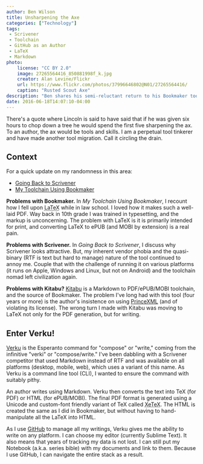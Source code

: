 ```yaml
---
author: Ben Wilson
title: Unsharpening the Axe
categories: ["Technology"]
tags:
 - Scrivener
 - Toolchain
 - GitHub as an Author
 - LaTeX
 - Markdown
photo:
    license: "CC BY 2.0"
    image: 27265564416_850881998f_k.jpg
    creator: Alan Levine/Flickr
    url: https://www.flickr.com/photos/37996646802@N01/27265564416/
    caption: "Rusted Scout Axe"
description: "Ben shares his semi-reluctant return to his Bookmaker toolchain now called 'Verku'"
date: 2016-06-18T14:07:10-04:00
---
```


There's a quote where Lincoln is said to have said that if he was given six hours to chop down a tree he would spend the first five sharpening the ax. To an author, the ax would be tools and skills. I am a perpetual tool tinkerer and have made another tool migration. Call it circling the drain.

<!--more-->

## Context

For a quick update on my randomness in this area:

* [Going Back to Scrivener](/posts/going-back-to-scrivener/)
* [My Toolchain Using Bookmaker](/posts/toolchain/)

**Problems with Bookmaker.** In *My Toolchain Using Bookmaker*, I recount how I fell upon <abbr title='pronounced Lai-tech'>LaTeX</abbr> while in law school. I loved how it makes such a well-laid PDF. Way back in 10th grade I was trained in typesetting, and the markup is unconcerning. The problem with LaTeX is it is primarily intended for print, and converting LaTeX to ePUB (and MOBI by extension) is a real pain.

**Problems with Scrivener.** In *Going Back to Scrivener*, I discuss why Scrivener looks attractive. But, my inherent vendor phobia and the quasi-binary (RTF is text but hard to manage) nature of the tool continued to annoy me. Couple that with the challenge of running it on various platforms (it runs on Apple, Windows and Linux, but not on Android) and the toolchain nomad left civilization again.

**Problems with Kitabu?** [Kitabu](https://github.com/fnando/kitabu) is a Markdown to PDF/ePUB/MOBI toolchain, and the source of Bookmaker. The problem I've long had with this tool (four years or more) is the author's insistence on using [PrinceXML](http://www.princexml.com/) (and of violating its license). The wrong turn I made with Kitabu was moving to LaTeX not only for the PDF generation, but for writing.

## Enter Verku!

[Verku](https://github.com/Merovex/verku) is the Esperanto command for "compose" or "write," coming from the infinitive "verki" or "compose/write." I've been dabbling with a Scrivener competitor that used Markdown instead of RTF and was available on all platforms (desktop, mobile, web), which uses a variant of this name. As Verku is a command line tool (CLI), I wanted to ensure the command with suitably pithy.

An author writes using Markdown. Verku then converts the text into TeX (for PDF) or HTML (for ePUB/MOBI). The final PDF format is generated using a Unicode and custom-font friendly variant of TeX called <abbr title='pronounced zai-tech'>XeTeX</abbr>. The HTML is created the same as I did in Bookmaker, but without having to hand-manipulate all the LaTeX into HTML.

As I use [GitHub](/tags/#GitHub+as+an+Author) to manage all my writings, Verku gives me the ability to write on any platform. I can choose my editor (currently Sublime Text). It also means that years of tracking my data is not lost. I can still put my Notebook (a.k.a. series bible) with my documents and link to them. Because I use GitHub, I can navigate the entire stack as a result.
